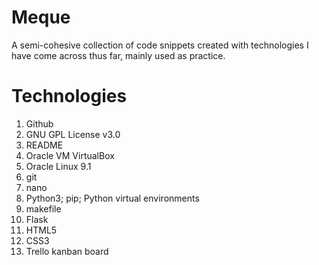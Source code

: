 # Meque
A semi-cohesive collection of code snippets created with technologies I have come across thus far, mainly used as practice.

# Technologies
1. Github
2. GNU GPL License v3.0
3. README
4. Oracle VM VirtualBox
5. Oracle Linux 9.1
6. git
7. nano
8. Python3; pip; Python virtual environments
9. makefile
10. Flask
11. HTML5
12. CSS3
13. Trello kanban board
